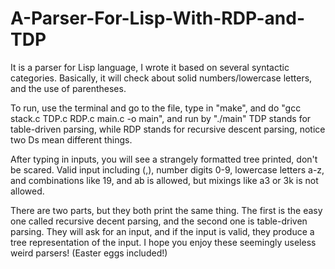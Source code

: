 # A-Parser-For-Lisp-With-RDP-and-TDP
It is a parser for Lisp language, I wrote it based on several syntactic categories. Basically, it will check about solid numbers/lowercase letters, and the use of parentheses. 

To run, use the terminal and go to the file, type in "make", and do "gcc stack.c TDP.c RDP.c main.c -o main", and run by "./main"
TDP stands for table-driven parsing, while RDP stands for recursive descent parsing, notice two Ds mean different things. 

After typing in inputs, you will see a strangely formatted tree printed, don't be scared.
Valid input including (,), number digits 0-9, lowercase letters a-z, and combinations like 19, and ab is allowed, but mixings like a3 or 3k is not allowed. 

There are two parts, but they both print the same thing. The first is the easy one called recursive decent parsing, and the second one is table-driven parsing. They will ask for an input, and if the input is valid, they produce a tree representation of the input.
I hope you enjoy these seemingly useless weird parsers!  (Easter eggs included!)
